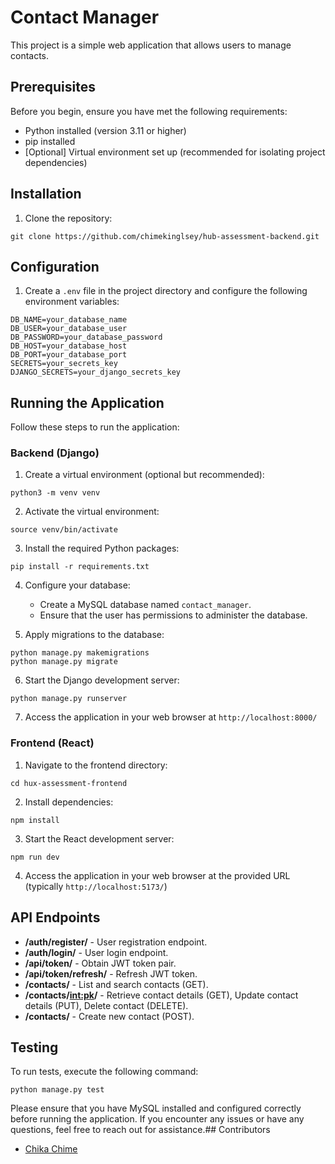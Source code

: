 # Contact Manager

This project is a simple web application that allows users to manage contacts.

## Prerequisites

Before you begin, ensure you have met the following requirements:
- Python installed (version 3.11 or higher)
- pip installed
- [Optional] Virtual environment set up (recommended for isolating project dependencies)

## Installation

1. Clone the repository:
```
git clone https://github.com/chimekinglsey/hub-assessment-backend.git
```

## Configuration

1. Create a `.env` file in the project directory and configure the following environment variables:

```
DB_NAME=your_database_name
DB_USER=your_database_user
DB_PASSWORD=your_database_password
DB_HOST=your_database_host
DB_PORT=your_database_port
SECRETS=your_secrets_key
DJANGO_SECRETS=your_django_secrets_key
```


## Running the Application

Follow these steps to run the application:

### Backend (Django)

1. Create a virtual environment (optional but recommended):

```
python3 -m venv venv
```

2. Activate the virtual environment:

```
source venv/bin/activate
```

3. Install the required Python packages:

```
pip install -r requirements.txt
```

4. Configure your database:
   - Create a MySQL database named `contact_manager`.
   - Ensure that the user has permissions to administer the database.

5. Apply migrations to the database:

```
python manage.py makemigrations
python manage.py migrate
```

6. Start the Django development server:

```
python manage.py runserver
```

7. Access the application in your web browser at `http://localhost:8000/`

### Frontend (React)

1. Navigate to the frontend directory:

```
cd hux-assessment-frontend
```

2. Install dependencies:

```
npm install
```

3. Start the React development server:

```
npm run dev
```

4. Access the application in your web browser at the provided URL (typically `http://localhost:5173/`)

## API Endpoints

- **/auth/register/** - User registration endpoint.
- **/auth/login/** - User login endpoint.
- **/api/token/** - Obtain JWT token pair.
- **/api/token/refresh/** - Refresh JWT token.
- **/contacts/** - List and search contacts (GET).
- **/contacts/<int:pk>/** - Retrieve contact details (GET), Update contact details (PUT), Delete contact (DELETE).
- **/contacts/** - Create new contact (POST).

## Testing

To run tests, execute the following command:

```
python manage.py test
```

Please ensure that you have MySQL installed and configured correctly before running the application. If you encounter any issues or have any questions, feel free to reach out for assistance.## Contributors

- [Chika Chime](https://github.com/chimekinglsey)


